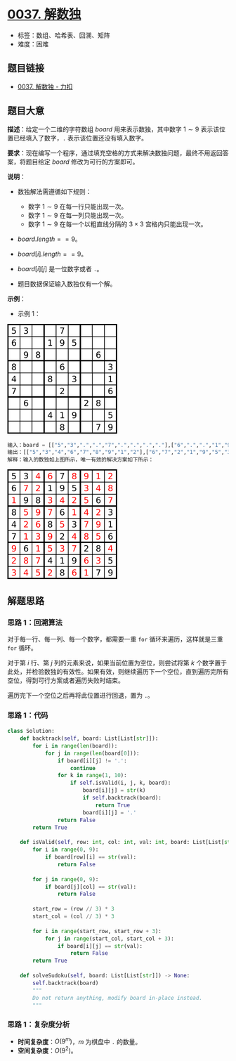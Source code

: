 # [0037. 解数独](https://leetcode.cn/problems/sudoku-solver/)

- 标签：数组、哈希表、回溯、矩阵
- 难度：困难

## 题目链接

- [0037. 解数独 - 力扣](https://leetcode.cn/problems/sudoku-solver/)

## 题目大意

**描述**：给定一个二维的字符数组 $board$ 用来表示数独，其中数字 $1 \sim 9$ 表示该位置已经填入了数字，`.` 表示该位置还没有填入数字。

**要求**：现在编写一个程序，通过填充空格的方式来解决数独问题，最终不用返回答案，将题目给定 $board$ 修改为可行的方案即可。

**说明**：

- 数独解法需遵循如下规则：

  - 数字 $1 \sim 9$ 在每一行只能出现一次。
  - 数字 $1 \sim 9$ 在每一列只能出现一次。
  - 数字 $1 \sim 9$ 在每一个以粗直线分隔的 $3 \times 3$ 宫格内只能出现一次。
- $board.length == 9$。
- $board[i].length == 9$。
- $board[i][j]$ 是一位数字或者 `.`。
- 题目数据保证输入数独仅有一个解。

**示例**：

- 示例 1：

![](../images/20201024003701.png)

```python
输入：board = [["5","3",".",".","7",".",".",".","."],["6",".",".","1","9","5",".",".","."],[".","9","8",".",".",".",".","6","."],["8",".",".",".","6",".",".",".","3"],["4",".",".","8",".","3",".",".","1"],["7",".",".",".","2",".",".",".","6"],[".","6",".",".",".",".","2","8","."],[".",".",".","4","1","9",".",".","5"],[".",".",".",".","8",".",".","7","9"]]
输出：[["5","3","4","6","7","8","9","1","2"],["6","7","2","1","9","5","3","4","8"],["1","9","8","3","4","2","5","6","7"],["8","5","9","7","6","1","4","2","3"],["4","2","6","8","5","3","7","9","1"],["7","1","3","9","2","4","8","5","6"],["9","6","1","5","3","7","2","8","4"],["2","8","7","4","1","9","6","3","5"],["3","4","5","2","8","6","1","7","9"]]
解释：输入的数独如上图所示，唯一有效的解决方案如下所示：
```

![](../images/20201024003702.png)

## 解题思路

### 思路 1：回溯算法

对于每一行、每一列、每一个数字，都需要一重 `for` 循环来遍历，这样就是三重 `for` 循环。

对于第 $i$ 行、第 $j$ 列的元素来说，如果当前位置为空位，则尝试将第 $k$ 个数字置于此处，并检验数独的有效性。如果有效，则继续遍历下一个空位，直到遍历完所有空位，得到可行方案或者遍历失败时结束。

遍历完下一个空位之后再将此位置进行回退，置为 `.`。

### 思路 1：代码

```python
class Solution:
    def backtrack(self, board: List[List[str]]):
        for i in range(len(board)):
            for j in range(len(board[0])):
                if board[i][j] != '.':
                    continue
                for k in range(1, 10):
                    if self.isValid(i, j, k, board):
                        board[i][j] = str(k)
                        if self.backtrack(board):
                            return True
                        board[i][j] = '.'
                return False
        return True

    def isValid(self, row: int, col: int, val: int, board: List[List[str]]) -> bool:
        for i in range(0, 9):
            if board[row][i] == str(val):
                return False

        for j in range(0, 9):
            if board[j][col] == str(val):
                return False

        start_row = (row // 3) * 3
        start_col = (col // 3) * 3

        for i in range(start_row, start_row + 3):
            for j in range(start_col, start_col + 3):
                if board[i][j] == str(val):
                    return False
        return True

    def solveSudoku(self, board: List[List[str]]) -> None:
        self.backtrack(board)
        """
        Do not return anything, modify board in-place instead.
        """
```

### 思路 1：复杂度分析

- **时间复杂度**：$O(9^m)$，$m$ 为棋盘中 `.` 的数量。
- **空间复杂度**：$O(9^2)$。

